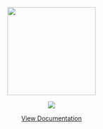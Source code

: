 <p align="center"><img src="https://gostalt.com/static/95c86b61ce1295c48a10e7b60373c4cb/af214/gostalt.png" width="200"></p>

<p align="center">
  <a href="https://goreportcard.com/report/github.com/gostalt/validate">
    <img src="https://goreportcard.com/badge/github.com/gostalt/validate" />
  </a>
</p>

<p align="center">
<a href="https://gostalt.com/packages/validate">View Documentation</a>
</p>
